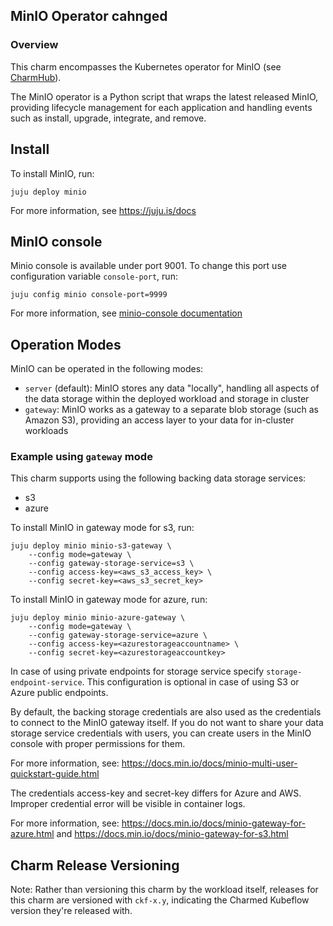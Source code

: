 ## MinIO Operator cahnged

### Overview
This charm encompasses the Kubernetes operator for MinIO (see
[CharmHub](https://charmhub.io/?q=minio)).

The MinIO operator is a Python script that wraps the latest released MinIO, providing
lifecycle management for each application and handling events such as install, upgrade,
integrate, and remove.

## Install

To install MinIO, run:

    juju deploy minio

For more information, see https://juju.is/docs

## MinIO console

Minio console is available under port 9001. To change this port use
configuration variable `console-port`, run:

    juju config minio console-port=9999

For more information,
see [minio-console documentation](https://docs.min.io/minio/baremetal/console/minio-console.html)

## Operation Modes

MinIO can be operated in the following modes:

* `server` (default): MinIO stores any data "locally", handling all aspects of the
  data storage within the deployed workload and storage in cluster
* `gateway`: MinIO works as a gateway to a separate blob storage (such as Amazon S3),
  providing an access layer to your data for in-cluster workloads

### Example using `gateway` mode

This charm supports using the following backing data storage services:
* s3
* azure

To install MinIO in gateway mode for s3, run:

    juju deploy minio minio-s3-gateway \
        --config mode=gateway \
        --config gateway-storage-service=s3 \
        --config access-key=<aws_s3_access_key> \
        --config secret-key=<aws_s3_secret_key>

To install MinIO in gateway mode for azure, run:

    juju deploy minio minio-azure-gateway \
        --config mode=gateway \
        --config gateway-storage-service=azure \
        --config access-key=<azurestorageaccountname> \
        --config secret-key=<azurestorageaccountkey>

In case of using private endpoints for storage service
specify `storage-endpoint-service`. This configuration is optional in case of
using S3 or Azure public endpoints.

By default, the backing storage credentials are also used as the credentials
to connect to the MinIO gateway itself.  If you do not want to share your 
data storage service credentials with users, you can create users in the
MinIO console with proper permissions for them.

For more information,
see: https://docs.min.io/docs/minio-multi-user-quickstart-guide.html

The credentials access-key and secret-key differs for Azure and AWS. Improper
credential error will be visible in container logs.

For more information, see: https://docs.min.io/docs/minio-gateway-for-azure.html
and https://docs.min.io/docs/minio-gateway-for-s3.html

## Charm Release Versioning

Note: Rather than versioning this charm by the workload itself, releases for this charm are versioned with `ckf-x.y`, indicating the Charmed Kubeflow version they're released with.  
